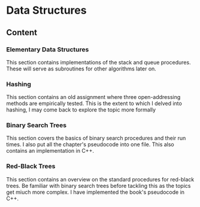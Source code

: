 # Data Structures

## Content

### Elementary Data Structures
This section contains implementations of the stack and queue procedures. These will serve as subroutines for other algorithms later on.

### Hashing
This section contains an old assignment where three open-addressing methods are empirically tested. This is the extent to which I delved into hashing, I may come back to explore the topic more formally

### Binary Search Trees
This section covers the basics of binary search procedures and their run times. I also put all the chapter's pseudocode into one file. This also contains an implementation in C++.

### Red-Black Trees
This section contains an overview on the standard procedures for red-black trees. Be familiar with binary search trees before tackling this as the topics get miuch more complex. I have implemented the book's pseudocode in C++.

